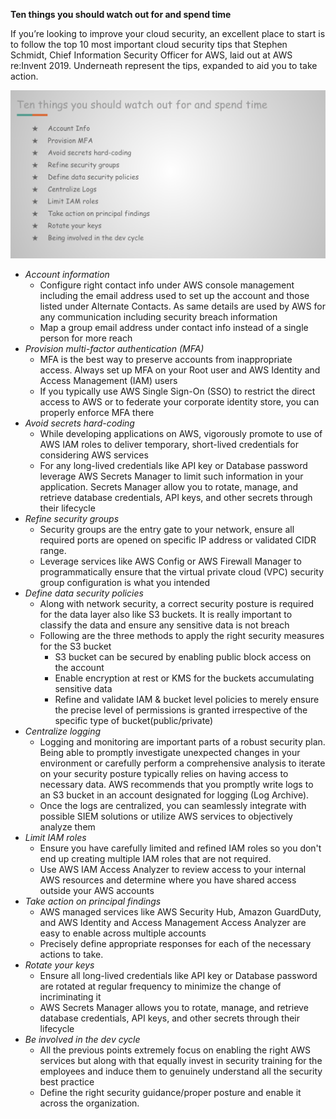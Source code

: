 **Ten things you should watch out for and spend time**


If you’re looking to improve your cloud security, an excellent place to start is to follow the top 10 most important cloud security tips that Stephen Schmidt, Chief Information Security Officer for AWS, laid out at AWS re:Invent 2019. Underneath represent the tips, expanded to aid you to take action.

<img src="image/image.png" class="inline"/>

-  *Account information*
    - Configure right contact info under AWS console management including the email address used to set up the account and those listed under Alternate Contacts. As same details are used by AWS for any communication including security breach information
    - Map a group email address under contact info instead of a single person for more reach
- *Provision multi-factor authentication (MFA)*
    - MFA is the best way to preserve accounts from inappropriate access. Always set up MFA on your Root user and AWS Identity and Access Management (IAM) users
    - If you typically use AWS Single Sign-On (SSO) to restrict the direct access to AWS or to federate your corporate identity store, you can properly enforce MFA there
- *Avoid secrets hard-coding*
    - While developing applications on AWS, vigorously promote to use of AWS IAM roles to deliver temporary, short-lived credentials for considering AWS services
    - For any long-lived credentials like API key or Database password leverage AWS Secrets Manager to limit such information in your application. Secrets Manager allow you to rotate, manage, and retrieve database credentials, API keys, and other secrets through their lifecycle
- *Refine security groups*
    - Security groups are the entry gate to your network, ensure all required ports are opened on specific IP address or validated CIDR range. 
    - Leverage services like AWS Config or AWS Firewall Manager to programmatically ensure that the virtual private cloud (VPC) security group configuration is what you intended 
- *Define data security policies*
    - Along with network security, a correct security posture is required for the data layer also like S3 buckets. It is really important to classify the data and ensure any sensitive data is not breach
    - Following are the three methods to apply the right security measures for the S3 bucket
         - S3 bucket can be secured by enabling public block access on the account
         - Enable encryption at rest or KMS for the buckets accumulating sensitive data
         - Refine and validate IAM & bucket level policies to merely ensure the precise level of permissions is granted irrespective of the specific type of bucket(public/private) 
- *Centralize logging*
    - Logging and monitoring are important parts of a robust security plan. Being able to promptly investigate unexpected changes in your environment or carefully perform a comprehensive analysis to iterate on your security posture typically relies on having access to necessary data. AWS recommends that you promptly write logs to an S3 bucket in an account designated for logging (Log Archive). 
    - Once the logs are centralized, you can seamlessly integrate with possible SIEM solutions or utilize AWS services to objectively analyze them
- *Limit IAM roles*
    - Ensure you have carefully limited and refined IAM roles so you don't end up creating multiple IAM roles that are not required.
    - Use AWS IAM Access Analyzer to review access to your internal AWS resources and determine where you have shared access outside your AWS accounts
- *Take action on principal findings*
    - AWS managed services like AWS Security Hub, Amazon GuardDuty, and AWS Identity and Access Management Access Analyzer are easy to enable across multiple accounts
    - Precisely define appropriate responses for each of the necessary actions to take. 
- *Rotate your keys*
    - Ensure all long-lived credentials like API key or Database password are rotated at regular frequency to minimize the change of incriminating it
    - AWS Secrets Manager allows you to rotate, manage, and retrieve database credentials, API keys, and other secrets through their lifecycle 
- *Be involved in the dev cycle*
    - All the previous points extremely focus on enabling the right AWS services but along with that equally invest in security training for the employees and induce them to genuinely understand all the security best practice
    - Define the right security guidance/proper posture and enable it across the organization.
